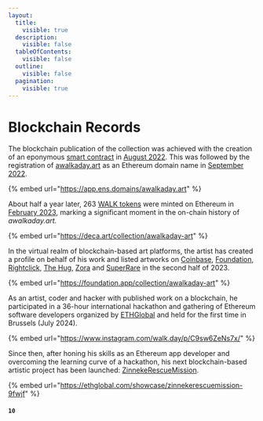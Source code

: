 ```yaml
---
layout:
  title:
    visible: true
  description:
    visible: false
  tableOfContents:
    visible: false
  outline:
    visible: false
  pagination:
    visible: true
---
```


# Blockchain Records

The blockchain publication of the collection was achieved with the creation of an eponymous [smart contract](https://ethereum.org/en/developers/docs/smart-contracts/) in [August 2022](https://etherscan.io/tx/0x3cce44b92db9e6eb887fcbe90d59f5951e9928dea4540afbfe9fd3c2e9662f1f). This was followed by the registration of [awalkaday.art](https://app.ens.domains/awalkaday.art) as an Ethereum domain name in [September 2022](https://etherscan.io/tx/0x353f1900e073e6d97f8230021c3fce153b4b930269e5c8bd4f47c9c3950b9337).&#x20;

{% embed url="https://app.ens.domains/awalkaday.art" %}

About half a year later, 263 [WALK tokens](https://etherscan.io/token/0xe31801c2e58b151c3ded2cb29da56147b7f27eb1) were minted on Ethereum in [February 2023](https://etherscan.io/tx/0x2d4e5a73fada3bb3e626bec4b2d24bbdabce66fad66b70fbe8e3e0e1e169537b), marking a significant moment in the on-chain history of _awalkaday.art._&#x20;

{% embed url="https://deca.art/collection/awalkaday-art" %}

In the virtual realm of blockchain-based art platforms, the artist has created a profile on behalf of his work and listed artworks on [Coinbase](https://nft.coinbase.com/collection/awalkaday-art), [Foundation](https://foundation.app/collection/awalkaday-art), [Rightclick](https://rc.xyz/daqhris/collections/awalkaday.art), [The Hug](https://thehug.xyz/artists/daqhris/portfolio/gallery/86a4f0a8-5609-4885-a9e2-ca0b625082e9), [Zora](https://zora.co/collect/eth:0xe31801c2e58b151c3ded2cb29da56147b7f27eb1) and [SuperRare](https://superrare.com/daqhris?artwork=ONLY\_SERIES) in the second half of 2023.&#x20;

{% embed url="https://foundation.app/collection/awalkaday-art" %}

As an artist, coder and hacker with published work on a blockchain, he participated in a 36-hour international hackathon and gathering of Ethereum software developers organized by [ETHGlobal](https://ethglobal.com/events/brussels) and held for the first time in Brussels (July 2024).



{% embed url="https://www.instagram.com/walk.day/p/C9sw6ZeNs7x/" %}



Since then, after honing his skills as an Ethereum app developer and overcoming the learning curve of a hackathon, his next blockchain-based artistic project has been launched: [ZinnekeRescueMission](https://ethglobal.com/showcase/zinnekerescuemission-9fwjf).

{% embed url="https://ethglobal.com/showcase/zinnekerescuemission-9fwjf" %}

#### `10`
